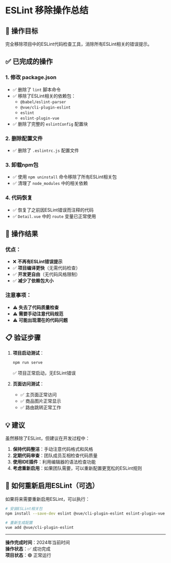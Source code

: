# ESLint 移除操作总结

## 🎯 操作目标
完全移除项目中的ESLint代码检查工具，消除所有ESLint相关的错误提示。

## ✅ 已完成的操作

### 1. 修改 package.json
- ✅ 删除了 `lint` 脚本命令
- ✅ 移除了ESLint相关的依赖包：
  - `@babel/eslint-parser`
  - `@vue/cli-plugin-eslint`
  - `eslint`
  - `eslint-plugin-vue`
- ✅ 删除了完整的 `eslintConfig` 配置块

### 2. 删除配置文件
- ✅ 删除了 `.eslintrc.js` 配置文件

### 3. 卸载npm包
- ✅ 使用 `npm uninstall` 命令移除了所有ESLint相关包
- ✅ 清理了 `node_modules` 中的相关依赖

### 4. 代码恢复
- ✅ 恢复了之前因ESLint错误而注释的代码
- ✅ `Detail.vue` 中的 `route` 变量已正常使用

## 🚀 操作结果

### 优点：
- ❌ **不再有ESLint错误提示**
- ✅ **项目编译更快**（无需代码检查）
- ✅ **开发更自由**（无代码风格限制）
- ✅ **减少了依赖包大小**

### 注意事项：
- ⚠️ **失去了代码质量检查**
- ⚠️ **需要手动注意代码规范**
- ⚠️ **可能出现潜在的代码问题**

## 📋 验证步骤

1. **项目启动测试**：
   ```bash
   npm run serve
   ```
   ✅ 项目正常启动，无ESLint错误

2. **页面访问测试**：
   - ✅ 主页面正常访问
   - ✅ 商品图片正常显示
   - ✅ 路由跳转正常工作

## 💡 建议

虽然移除了ESLint，但建议在开发过程中：

1. **保持代码整洁**：手动注意代码格式和风格
2. **定期代码审查**：团队成员互相检查代码质量
3. **使用IDE插件**：利用编辑器的语法检查功能
4. **考虑重新启用**：如果团队需要，可以重新配置更宽松的ESLint规则

## 🔄 如何重新启用ESLint（可选）

如果将来需要重新启用ESLint，可以执行：

```bash
# 安装ESLint相关包
npm install --save-dev eslint @vue/cli-plugin-eslint eslint-plugin-vue

# 重新生成配置
vue add @vue/cli-plugin-eslint
```

---

**操作完成时间**：2024年当前时间  
**操作状态**：✅ 成功完成  
**项目状态**：🟢 正常运行 